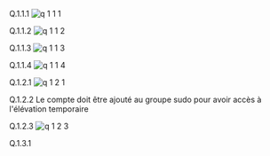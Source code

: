Q.1.1.1 
![q 1 1 1](https://github.com/user-attachments/assets/327c40ac-2365-488f-8147-c0f48ddf676a)

Q.1.1.2 
![q 1 1 2](https://github.com/user-attachments/assets/15aece7b-66fe-4b7c-b814-c7029813fea4)

Q.1.1.3 
![q 1 1 3](https://github.com/user-attachments/assets/b5a33ba8-1582-46dd-8ec8-b2f5834f822d)

Q.1.1.4 
![q 1 1 4](https://github.com/user-attachments/assets/3f25c242-5ae3-461f-9e50-ee9b6597cbbe)

Q.1.2.1 
![q 1 2 1](https://github.com/user-attachments/assets/5e0e0dd2-a764-4c96-841d-4894860a9018)

Q.1.2.2 
Le compte doit être ajouté au groupe sudo pour avoir accès à l'élévation temporaire

Q.1.2.3 
![q 1 2 3](https://github.com/user-attachments/assets/86bf5739-2e64-45db-8724-2744e3dbf9fc)

Q.1.3.1 
